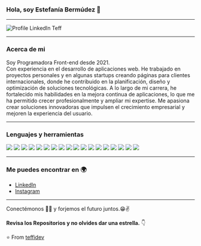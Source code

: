 ### Hola, soy Estefanía Bermúdez 👋
---

![Profile LinkedIn Teff](https://github.com/user-attachments/assets/acbbb7ed-8f33-4a6b-8686-f1706e71d655)

---

### Acerca de mi

Soy Programadora Front-end desde 2021.
<br />
Con experiencia en el desarrollo de aplicaciones web. He trabajado en proyectos personales y en algunas startups creando páginas para clientes internacionales, donde he contribuido en la planificación, diseño y optimización de soluciones tecnológicas. A lo largo de mi carrera, he fortalecido mis habilidades en la mejora continua de aplicaciones, lo que me ha permitido crecer profesionalmente y ampliar mi expertise. Me apasiona crear soluciones innovadoras que impulsen el crecimiento empresarial y mejoren la experiencia del usuario.

---

### Lenguajes y herramientas

<img src = "https://img.shields.io/badge/-HTML5-E34F26?style=flat&logo=html5&logoColor=white"> <img src = "https://img.shields.io/badge/-CSS3-1572B6?style=flat&logo=css3&logoColor=white">
<img src="https://img.shields.io/badge/-Bootstrap-563D7C?style=flat&logo=bootstrap&logoColor=white">
<img src="https://img.shields.io/badge/-JavaScript-eed718?style=flat&logo=javascript&logoColor=ffffff">
<img src="https://img.shields.io/badge/-Sass-cc6699?style=flat&logo=sass&logoColor=ffffff">
<img src="https://img.shields.io/badge/-React-000000?style=flat&logo=react&logoColor=00c8ff">
<img src="https://img.shields.io/badge/-MongoDB-4DB33D?style=flat&logo=mongodb&logoColor=FFFFFF">
<img src="https://img.shields.io/badge/-GraphQL-e535ab?style=flat&logo=graphql&logoColor=FFFFFF">
<img src="https://img.shields.io/badge/-MySQL-F29111?style=flat&logo=mysql&logoColor=FFFFFF">
<img src="https://img.shields.io/badge/-Express.js-787878?style=flat">
<img src="https://img.shields.io/badge/-Node.js-3C873A?style=flat&logo=Node.js&logoColor=white">
<img src="https://img.shields.io/badge/-Firebase-FFA611?style=flat&logo=firebase&logoColor=FFFFFF">
<img src="http://img.shields.io/badge/-Google%20Cloud%20Platform-4285F4?style=flat&logo=google%20cloud&logoColor=white">
<img src="https://img.shields.io/badge/-Progressive Web Apps-5A0FC8?style=flat">
<img src="http://img.shields.io/badge/-Git-F1502F?style=flat&logo=git&logoColor=FFFFFF">
<img src="http://img.shields.io/badge/-Github-000000?style=flat&logo=github&logoColor=FFFFFF">
<img src="http://img.shields.io/badge/-VS%20Code-007ACC?style=flat&logo=visual%20studio%20code&logoColor=white">
<img src="http://img.shields.io/badge/-Vercel-black?style=flat&logo=vercel&logoColor=white">

---

### Me puedes encontrar en 🌍
- [LinkedIn](https://www.linkedin.com/in/teffidev/)
- [Instagram](https://www.instagram.com/teffi_dev/)

---

Conectémonos 👨‍💻 y forjemos el futuro juntos.😁✌

**Revisa los Repositorios y no olvides dar una estrella.** 👇

:star: From [teffidev](https://github.com/teffidev/teffidev)

<br />
